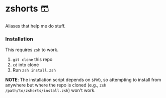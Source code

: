 # zshorts 🩳
Aliases that help me do stuff.

### Installation
This requires `zsh` to work.

1. `git clone` this repo
1. `cd` into clone
1. Run `zsh install.zsh`

**NOTE**: The installation script depends on `$PWD`, so attempting to install from anywhere but where the repo is cloned (e.g., `zsh /path/to/zshorts/install.zsh`) won't work.
